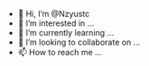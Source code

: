 - 👋 Hi, I’m @Nzyustc
- 👀 I’m interested in ...
- 🌱 I’m currently learning ...
- 💞️ I’m looking to collaborate on ...
- 📫 How to reach me ...

<!---
Nzyustc/Nzyustc is a ✨ special ✨ repository because its `README.md` (this file) appears on your GitHub profile.
You can click the Preview link to take a look at your changes.
--->
